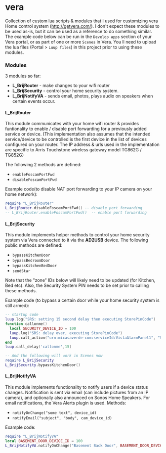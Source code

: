 # vera

Collection of custom lua scripts & modules that I used for customizing vera Home control system (http://getvera.com/). I don't expect these modules to be used as-is, but it can be used as a reference to do something similar. The example code below can be run in the `Develop apps` section of your Vera portal, or as part of one or more `Scenes` in Vera. You ll need to upload the lua files (Portal > `Luup files`) in this project prior to using these modules.

### Modules
3 modules so far:
 - **L_BrijRouter**   - make changes to your wifi router 
 - **L_BrijSecurity** - control your home security system.
 - **L_BrijNotifyVA** - sends email, photos, plays audio on speakers when certain events occur.
 
#### L_BrijRouter
This module communicates with your home wifi router & provides funtionality to enable / disable port forwarding for a previously added service or device. (This implementation also assumes that the intended service/device to be controlled is the first device in the list of devices configured on your router. The IP address & urls used in the implementation are specific to Arris Touchstone  wireless gateway model TG862G / TG852G)

The following 2 methods are defined:
- `enableFoscamPortFwd`
- `disableFoscamPortFwd`

Example code(to disable NAT port forwarding to your IP camera on your home network):
```lua
require "L_BrijRouter" 
L_BrijRouter.disableFoscamPortFwd() -- disable port forwarding 
-- L_BrijRouter.enableFoscamPortFwd()  -- enable port forwarding 
```

#### L_BrijSecurity
This module implements helper methods to control your home security system via Vera connected to it via the **AD2USB** device. The following public methods are defined:
- `bypassKitchenDoor`
- `bypassBedroomDoor`
- `bypassKitchenBedDoor`
- `sendStar`

Note that the "zone" IDs below will likely need to be updated (for Kitchen, 	Bed etc). Also, the Security System PIN needs to be set prior to calling these methods.
	 
Example code (to bypass a certain door while your home security system is still armed):	
```lua
-- startup code
luup.log("SRS: setting 15 second delay then executing StorePinCode")
function callonme()
  local SECURITY_DEVICE_ID = 100
  luup.log("SRS: delay over, executing StorePinCode")
  luup.call_action("urn:micasaverde-com:serviceId:VistaAlarmPanel1", "StorePinCode", { PINCode="1234"}, SECURITY_DEVICE_ID)
end
luup.call_delay('callonme',15)

-- And the following will work in Scenes now
require L_BrijSecurity
L_BrijSecurity.bypassKitchenDoor()
```

#### L_BrijNotifyVA
This module implements functionality to notify users if a device status changes. Notification is sent via email (can include pictures from an IP camera), and optionally also announced on Sonos Home Speakers. For email notifications, the Vera Alerts plugin is used.
Methods:
- `notifyOnChange("some text", device_id)`
- `notifyEmail("subject", "body", cam_device_id)`

Example code:
```lua
require "L_BrijNotifyVA" 
local BASEMENT_DOOR_DEVICE_ID = 100
L_BrijNotifyVA.notifyOnChange("Basement Back Door", BASEMENT_DOOR_DEVICE_ID) 
```

